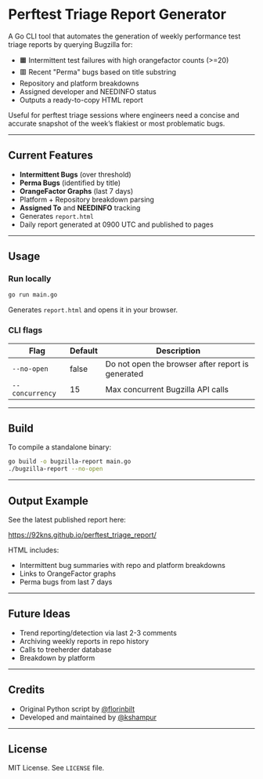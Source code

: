 # Perftest Triage Report Generator

A Go CLI tool that automates the generation of weekly performance test triage reports by querying Bugzilla for:

- 🟧 Intermittent test failures with high orangefactor counts (>=20)
- 🟥 Recent "Perma" bugs based on title substring
- Repository and platform breakdowns
- Assigned developer and NEEDINFO status
- Outputs a ready-to-copy HTML report

Useful for perftest triage sessions where engineers need a concise and accurate snapshot of the week’s flakiest or most problematic bugs.

---

## Current Features

- **Intermittent Bugs** (over threshold)
- **Perma Bugs** (identified by title)
- **OrangeFactor Graphs** (last 7 days)
- Platform + Repository breakdown parsing
- **Assigned To** and **NEEDINFO** tracking
- Generates `report.html`
- Daily report generated at 0900 UTC and published to pages

---

## Usage

### Run locally

```bash
go run main.go
```

Generates `report.html` and opens it in your browser.

### CLI flags

| Flag             | Default | Description                                        |
|------------------|---------|----------------------------------------------------|
| `--no-open`      | false   | Do not open the browser after report is generated |
| `--concurrency`  | 15      | Max concurrent Bugzilla API calls                 |

---

## Build

To compile a standalone binary:

```bash
go build -o bugzilla-report main.go
./bugzilla-report --no-open
```

---

## Output Example

See the latest published report here:

https://92kns.github.io/perftest_triage_report/

HTML includes:
- Intermittent bug summaries with repo and platform breakdowns
- Links to OrangeFactor graphs
- Perma bugs from last 7 days

---

## Future Ideas

- Trend reporting/detection via last 2-3 comments
- Archiving weekly reports in repo history
- Calls to treeherder database
- Breakdown by platform

---

## Credits

- Original Python script by [@florinbilt](https://github.com/florinbilt)
- Developed and maintained by [@kshampur](https://github.com/92kns)

---

## License

MIT License. See `LICENSE` file.
